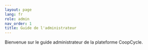 ```yaml
---
layout: page
lang: fr
role: admin
nav_order: 1
title: Guide de l'administrateur
---
```


Bienvenue sur le guide administrateur de la plateforme CoopCycle.
